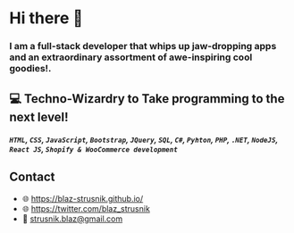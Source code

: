 # Hi there 👋

### I am a full-stack developer that whips up jaw-dropping apps and an extraordinary assortment of awe-inspiring cool goodies!.
 
## :computer: Techno-Wizardry to Take programming to the next level!
##### `HTML`, `CSS`, `JavaScript`, `Bootstrap`, `JQuery`, `SQL`, `C#`, `Pyhton`, `PHP`, `.NET`, `NodeJS`, `React JS`, `Shopify & WooCommerce development`

## Contact
* :globe_with_meridians: https://blaz-strusnik.github.io/
* :globe_with_meridians: https://twitter.com/blaz_strusnik
* :email: strusnik.blaz@gmail.com

